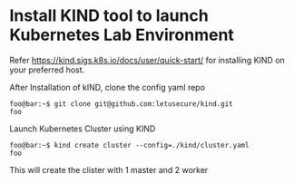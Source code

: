 # Install KIND tool to launch Kubernetes Lab Environment

Refer https://kind.sigs.k8s.io/docs/user/quick-start/ for installing KIND on your preferred host.


After Installation of kIND, clone the config yaml repo
```console
foo@bar:~$ git clone git@github.com:letusecure/kind.git
foo
```



Launch Kubernetes Cluster using KIND 
```console
foo@bar:~$ kind create cluster --config=./kind/cluster.yaml
foo
```



This will create the clister with 1 master and 2 worker
